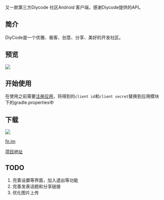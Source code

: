 又一款第三方Diycode 社区Android 客户端，感谢Diycode提供的API。

## 简介

DiyCode是一个优雅、极客、创意、分享、美好的开发社区。

## 预览

![](https://diycode.b0.upaiyun.com/photo/2017/0f28f07f4eb7c1d80c2841b92f077e4a.png)

## 开始使用

在使用之前需要[注册应用](https://www.diycode.cc/oauth/applications/new)，将得到的```client id```和```client secret```替换到应用模块下的gradle.properties中

## 下载

![](https://diycode.b0.upaiyun.com/photo/2017/4f23ed9d83948975275185b44c582d77.)

[fir.im](https://fir.im/kbua)

[项目地址](https://github.com/xshengcn/DiyCode)

## TODO

1. 完善设置等界面，加入退出等功能
2. 完善发表话题和分享链接
3. 优化图片上传
